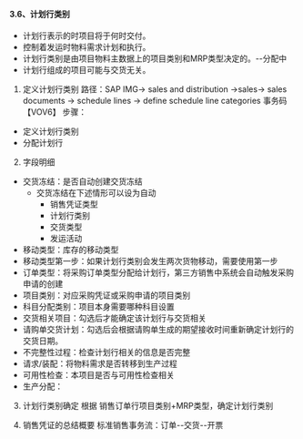 #### 3.6、计划行类别

* 计划行表示的时项目将于何时交付。
* 控制着发运时物料需求计划和执行。
* 计划行类别是由项目物料主数据上的项目类别和MRP类型决定的。--分配中
* 计划行组成的项目可能与交货无关。

1. 定义计划行类别
路径：SAP IMG-> sales and distribution ->sales-> sales documents -> schedule lines -> define schedule line categories
事务码【VOV6】
步骤：
* 定义计划行类别
* 分配计划行

2. 字段明细
* 交货冻结：是否自动创建交货冻结
    * 交货冻结在下述情形可以设为自动
        * 销售凭证类型
        * 计划行类别
        * 交货类型
        * 发运活动
* 移动类型：库存的移动类型
* 移动类型第一步：如果计划行类别会发生两次货物移动，需要使用第一步
* 订单类型：将采购订单类型分配给计划行，第三方销售中系统会自动触发采购申请的创建
* 项目类别：对应采购凭证或采购申请的项目类别
* 科目分配类别：项目本身需要哪种科目设置
* 交货相关项目：勾选后才能确定该计划行与交货相关
* 请购单交货计划：勾选后会根据请购单生成的期望接收时间重新确定计划行的交货日期。
* 不完整性过程：检查计划行相关的信息是否完整
* 请求/装配：将物料需求是否转移到生产过程
* 可用性检查：本项目是否与可用性检查相关
* 生产分配：


3. 计划行类别确定
根据 销售订单行项目类别+MRP类型，确定计划行类别


4. 销售凭证的总结概要
标准销售事务流：订单--交货--开票